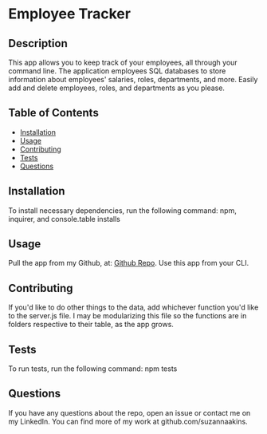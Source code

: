 # Employee Tracker

## Description
This app allows you to keep track of your employees, all through your command line.  The application employees SQL databases to store information about employees' salaries, roles, departments, and more. Easily add and delete employees, roles, and departments as you please.

## Table of Contents
* [Installation](#installation)
* [Usage](#usage)
* [Contributing](#contributing)
* [Tests](#tests)
* [Questions](#questions)

## Installation
To install necessary dependencies, run the following command:
npm, inquirer, and console.table installs
  
## Usage
Pull the app from my Github, at: [Github Repo](https://github.com/kiel-ashram/employee-tracker).
Use this app from your CLI. 

## Contributing
If you'd like to do other things to the data, add whichever function you'd like to the server.js file.  I may be modularizing this file so the functions are in folders respective to their table, as the app grows.

## Tests
To run tests, run the following command: 
npm tests

## Questions
If you have any questions about the repo, open an issue or contact me on my LinkedIn.
You can find more of my work at github.com/suzannaakins.